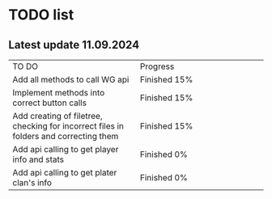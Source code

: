 # TODO list
## Latest update 11.09.2024

<table>
<tr>
<td width="49%"">
TO DO
</td>
<td width="49%">
Progress
</td>
</tr>
  <tr>
    <td>Add all methods to call WG api</td>
    <td>Finished 15%</td>
  </tr>
  <tr>
    <td>Implement methods into correct button calls</td>
    <td>Finished 15%</td>
  </tr>
  <tr>
    <td>Add creating of filetree, checking for incorrect files in folders and correcting them</td>
    <td>Finished 15%</td>
  </tr>
  <tr>
    <td>Add api calling to get player info and stats</td>
    <td>Finished 0%</td>
  </tr>
  <tr>
    <td>Add api calling to get plater clan's info</td>
    <td>Finished 0%</td>
  </tr>
</table>
